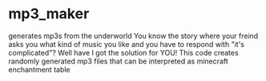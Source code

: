 # mp3_maker
generates mp3s from the underworld
You know the story where your freind asks you what kind of music you like and you have to respond with "it's complicated"?
Well have I got the solution for YOU!
This code creates randomly generated mp3 files that can be interpreted as minecraft enchantment table 
